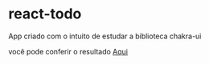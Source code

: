 # react-todo

App criado com o intuito de estudar a biblioteca chakra-ui

você pode conferir o resultado [Aqui](https://kayki-araujo.github.io/react-todo/ "Aqui")
